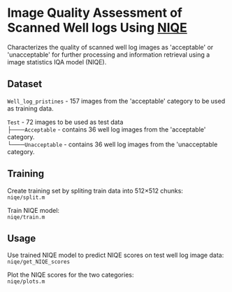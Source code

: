 # Image Quality Assessment of Scanned Well logs Using [NIQE](https://ieeexplore.ieee.org/document/6353522/)

Characterizes the quality of scanned well log images as 'acceptable' or 'unacceptable' for further processing and information retrieval using a image statistics IQA model (NIQE). 

## Dataset
`Well_log_pristines` - 157 images from the 'acceptable' category to be used as training data.

`Test` - 72 images to be used as test data   
├───`Acceptable` - contains 36 well log images from the 'acceptable' category.   
└───`Unacceptable` - contains 36 well log images from the 'unacceptable category.   

## Training
Create training set by spliting train data into 512×512 chunks:  
`niqe/split.m`  

Train NIQE model:  
`niqe/train.m`  

## Usage
Use trained NIQE model to predict NIQE scores on test well log image data:  
`niqe/get_NIQE_scores`

 Plot the NIQE scores for the two categories:  
 `niqe/plots.m`


